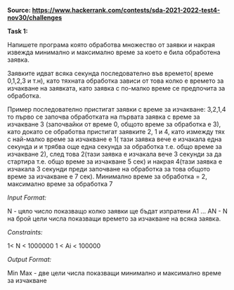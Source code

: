 **Source: https://www.hackerrank.com/contests/sda-2021-2022-test4-nov30/challenges**

**Task 1:**

Напишете програма която обработва множество от заявки и накрая извежда минимално и максимално време за което е била обработена заявка.

Заявките идват всяка секунда последователно във времето( време 0,1,2,3 и т.н), като тяхната обработка зависи от това колко е времето за изчакване на заявката, като заявка с по-малко време се предпочита за обработка.

Пример последователно пристигат заявки с време за изчакване: 3,2,1,4 то първо се започва обработката на първата заявка с време за изчакване 3 (започвайки от време 0, общото време за обработка е 3), като докато се обработва пристигат заявките 2, 1 и 4, като измежду тях с най-малко време за изчакване е 1( тази заявка вече е изчакала една секунда и и трябва още една секунда за обработка т.е. общо време за изчакване 2), след това 2(тази заявка е изчакала вече 3 секунди за да стартира т.е. общо време за изчакване 5 сек) и накрая 4(тази заявка е изчакала 3 секунди преди започване на обработка за това общото време за изчакване е 7 сек). Минимално време за обработка = 2, максимално време за обработка 7

*Input Format:*

N - цяло число показващо колко заявки ще бъдат изпратени A1 ... AN - N на брой цели числа показващи времето за изчакване на всяка заявка.

*Constraints:*

1< N < 1000000 1 < Ai < 100000

*Output Format:*

Min Max - две цели числа показващи минимално и максимално време за изчакване
